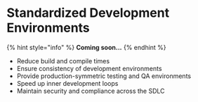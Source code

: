 # Standardized Development Environments

{% hint style="info" %}
**Coming soon...**
{% endhint %}

* Reduce build and compile times
* Ensure consistency of development environments
* Provide production-symmetric testing and QA environments
* Speed up inner development loops
* Maintain security and compliance across the SDLC
